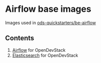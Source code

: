 # Airflow base images

Images used in [ods-quickstarters/be-airflow](https://github.com/opendevstack/ods-quickstarters/be-airflow)

## Contents

1. [Airflow](airflow) for OpenDevStack
2. [Elasticsearch](elasticsearch) for OpenDevStack
